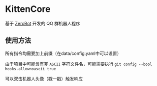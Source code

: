 # KittenCore

基于 [ZeroBot](https://github.com/wdvxdr1123/ZeroBot) 开发的 QQ 群机器人程序

## 使用方法

所有指令均需要加上前缀（在data/config.yaml中可以设置）

由于项目中可能含有非 `ASCII` 字符文件名，可能需要执行 `git config --bool hooks.allownoascii true`

可以双击机器人头像（戳一戳）触发响应
